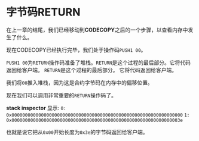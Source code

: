 # 字节码RETURN

在上一章的结尾，我们已经移动到**CODECOPY**之后的一个步骤，以查看内存中发生了什么。

现在CODECOPY已经执行完毕，我们处于操作码`PUSH1 00`。

`PUSH1 00`为`RETURN`操作码准备了堆栈。`RETURN`是这个过程的最后部分。它将代码返回给客户端。
`RETURN`是这个过程的最后部分。  它将代码返回给客户端。

我们将`00`推入堆栈，因为这是合约字节码在内存中的偏移位置。

现在我们可以调用非常重要的`RETURN`操作码了。

**stack inspector** 显示:
`0: 0x0000000000000000000000000000000000000000000000000000000000000000`
`1: 0x000000000000000000000000000000000000000000000000000000000000003e`

也就是说它把从`0x00`开始长度为`0x3e`的字节码返回给客户端。
